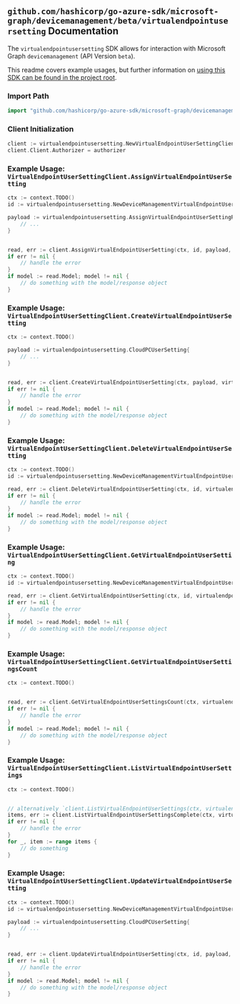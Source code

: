 
## `github.com/hashicorp/go-azure-sdk/microsoft-graph/devicemanagement/beta/virtualendpointusersetting` Documentation

The `virtualendpointusersetting` SDK allows for interaction with Microsoft Graph `devicemanagement` (API Version `beta`).

This readme covers example usages, but further information on [using this SDK can be found in the project root](https://github.com/hashicorp/go-azure-sdk/tree/main/docs).

### Import Path

```go
import "github.com/hashicorp/go-azure-sdk/microsoft-graph/devicemanagement/beta/virtualendpointusersetting"
```


### Client Initialization

```go
client := virtualendpointusersetting.NewVirtualEndpointUserSettingClientWithBaseURI("https://graph.microsoft.com")
client.Client.Authorizer = authorizer
```


### Example Usage: `VirtualEndpointUserSettingClient.AssignVirtualEndpointUserSetting`

```go
ctx := context.TODO()
id := virtualendpointusersetting.NewDeviceManagementVirtualEndpointUserSettingID("cloudPCUserSettingId")

payload := virtualendpointusersetting.AssignVirtualEndpointUserSettingRequest{
	// ...
}


read, err := client.AssignVirtualEndpointUserSetting(ctx, id, payload, virtualendpointusersetting.DefaultAssignVirtualEndpointUserSettingOperationOptions())
if err != nil {
	// handle the error
}
if model := read.Model; model != nil {
	// do something with the model/response object
}
```


### Example Usage: `VirtualEndpointUserSettingClient.CreateVirtualEndpointUserSetting`

```go
ctx := context.TODO()

payload := virtualendpointusersetting.CloudPCUserSetting{
	// ...
}


read, err := client.CreateVirtualEndpointUserSetting(ctx, payload, virtualendpointusersetting.DefaultCreateVirtualEndpointUserSettingOperationOptions())
if err != nil {
	// handle the error
}
if model := read.Model; model != nil {
	// do something with the model/response object
}
```


### Example Usage: `VirtualEndpointUserSettingClient.DeleteVirtualEndpointUserSetting`

```go
ctx := context.TODO()
id := virtualendpointusersetting.NewDeviceManagementVirtualEndpointUserSettingID("cloudPCUserSettingId")

read, err := client.DeleteVirtualEndpointUserSetting(ctx, id, virtualendpointusersetting.DefaultDeleteVirtualEndpointUserSettingOperationOptions())
if err != nil {
	// handle the error
}
if model := read.Model; model != nil {
	// do something with the model/response object
}
```


### Example Usage: `VirtualEndpointUserSettingClient.GetVirtualEndpointUserSetting`

```go
ctx := context.TODO()
id := virtualendpointusersetting.NewDeviceManagementVirtualEndpointUserSettingID("cloudPCUserSettingId")

read, err := client.GetVirtualEndpointUserSetting(ctx, id, virtualendpointusersetting.DefaultGetVirtualEndpointUserSettingOperationOptions())
if err != nil {
	// handle the error
}
if model := read.Model; model != nil {
	// do something with the model/response object
}
```


### Example Usage: `VirtualEndpointUserSettingClient.GetVirtualEndpointUserSettingsCount`

```go
ctx := context.TODO()


read, err := client.GetVirtualEndpointUserSettingsCount(ctx, virtualendpointusersetting.DefaultGetVirtualEndpointUserSettingsCountOperationOptions())
if err != nil {
	// handle the error
}
if model := read.Model; model != nil {
	// do something with the model/response object
}
```


### Example Usage: `VirtualEndpointUserSettingClient.ListVirtualEndpointUserSettings`

```go
ctx := context.TODO()


// alternatively `client.ListVirtualEndpointUserSettings(ctx, virtualendpointusersetting.DefaultListVirtualEndpointUserSettingsOperationOptions())` can be used to do batched pagination
items, err := client.ListVirtualEndpointUserSettingsComplete(ctx, virtualendpointusersetting.DefaultListVirtualEndpointUserSettingsOperationOptions())
if err != nil {
	// handle the error
}
for _, item := range items {
	// do something
}
```


### Example Usage: `VirtualEndpointUserSettingClient.UpdateVirtualEndpointUserSetting`

```go
ctx := context.TODO()
id := virtualendpointusersetting.NewDeviceManagementVirtualEndpointUserSettingID("cloudPCUserSettingId")

payload := virtualendpointusersetting.CloudPCUserSetting{
	// ...
}


read, err := client.UpdateVirtualEndpointUserSetting(ctx, id, payload, virtualendpointusersetting.DefaultUpdateVirtualEndpointUserSettingOperationOptions())
if err != nil {
	// handle the error
}
if model := read.Model; model != nil {
	// do something with the model/response object
}
```
